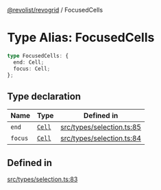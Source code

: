 [@revolist/revogrid](README.md) / FocusedCells

# Type Alias: FocusedCells

```ts
type FocusedCells: {
  end: Cell;
  focus: Cell;
};
```

## Type declaration

| Name | Type | Defined in |
| ------ | ------ | ------ |
| `end` | [`Cell`](Interface.Cell.md) | [src/types/selection.ts:85](https://github.com/revolist/revogrid/blob/834ef2bcc7d11d36bb9e66716a7f07087a633494/src/types/selection.ts#L85) |
| `focus` | [`Cell`](Interface.Cell.md) | [src/types/selection.ts:84](https://github.com/revolist/revogrid/blob/834ef2bcc7d11d36bb9e66716a7f07087a633494/src/types/selection.ts#L84) |

## Defined in

[src/types/selection.ts:83](https://github.com/revolist/revogrid/blob/834ef2bcc7d11d36bb9e66716a7f07087a633494/src/types/selection.ts#L83)
